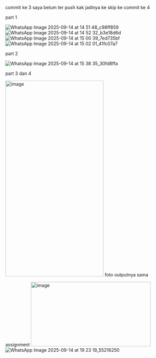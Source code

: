 commit ke 3 saya belum ter push kak jadinya ke skip ke commit ke 4

part 1

![WhatsApp Image 2025-09-14 at 14 51 48_c98ff859](https://github.com/user-attachments/assets/7fb15a0a-da2b-46c2-8a79-cf0c051fbcac)
![WhatsApp Image 2025-09-14 at 14 52 32_b3e18d6d](https://github.com/user-attachments/assets/0fb2e670-e1d2-42d7-86f3-bac7e47f1097)
![WhatsApp Image 2025-09-14 at 15 00 39_7ed735bf](https://github.com/user-attachments/assets/f13aba5c-a873-473e-80ac-ff8122472fe4)
![WhatsApp Image 2025-09-14 at 15 02 01_41fc07a7](https://github.com/user-attachments/assets/d2c57aa3-5cd6-4fc7-81af-0275e92f9515)


part 2 

![WhatsApp Image 2025-09-14 at 15 38 35_30fd8ffa](https://github.com/user-attachments/assets/81a0d375-eafd-403c-94ac-1a5f0624412a)

part 3 dan 4

<img width="307" height="611" alt="image" src="https://github.com/user-attachments/assets/3929115d-ff14-4361-96c4-69527e5ad18d" />
foto outputnya sama

assignment
<img width="374" height="201" alt="image" src="https://github.com/user-attachments/assets/cc31d1f1-b84a-48eb-9331-9ee9ef16dd7d" />
![WhatsApp Image 2025-09-14 at 19 23 19_55216250](https://github.com/user-attachments/assets/c2d4c9c6-ba7e-415d-8b56-b0fc905dd353)
